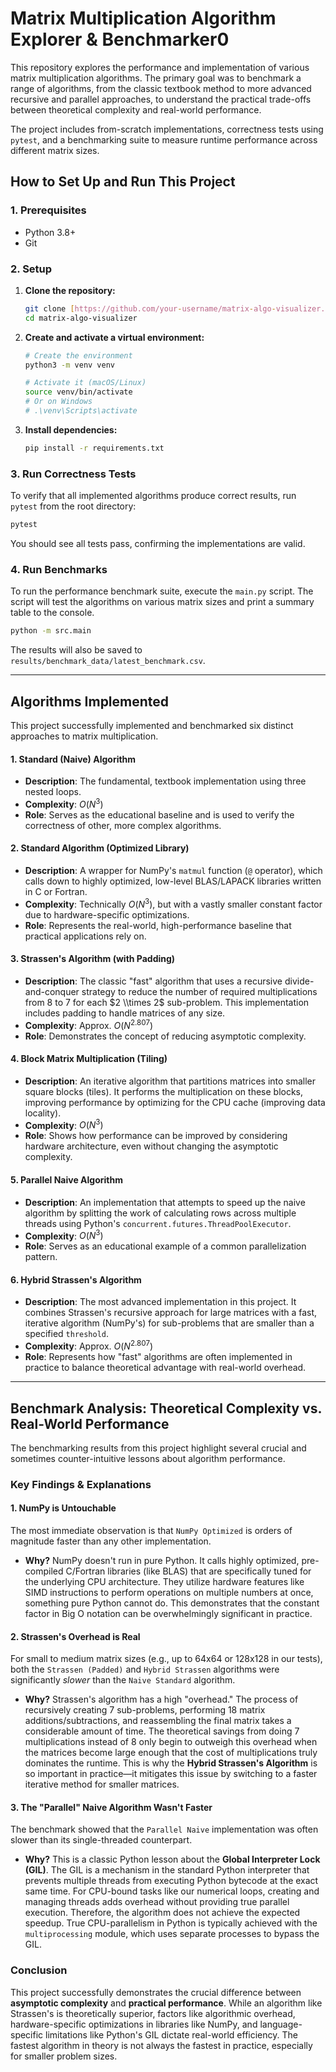# Matrix Multiplication Algorithm Explorer & Benchmarker0

This repository explores the performance and implementation of various matrix multiplication algorithms. The primary goal was to benchmark a range of algorithms, from the classic textbook method to more advanced recursive and parallel approaches, to understand the practical trade-offs between theoretical complexity and real-world performance.

The project includes from-scratch implementations, correctness tests using `pytest`, and a benchmarking suite to measure runtime performance across different matrix sizes.

## How to Set Up and Run This Project

### 1. Prerequisites
- Python 3.8+
- Git

### 2. Setup
1.  **Clone the repository:**
    ```bash
    git clone [https://github.com/your-username/matrix-algo-visualizer.git](https://github.com/your-username/matrix-algo-visualizer.git)
    cd matrix-algo-visualizer
    ```

2.  **Create and activate a virtual environment:**
    ```bash
    # Create the environment
    python3 -m venv venv

    # Activate it (macOS/Linux)
    source venv/bin/activate
    # Or on Windows
    # .\venv\Scripts\activate
    ```

3.  **Install dependencies:**
    ```bash
    pip install -r requirements.txt
    ```

### 3. Run Correctness Tests
To verify that all implemented algorithms produce correct results, run `pytest` from the root directory:
```bash
pytest
````

You should see all tests pass, confirming the implementations are valid.

### 4\. Run Benchmarks

To run the performance benchmark suite, execute the `main.py` script. The script will test the algorithms on various matrix sizes and print a summary table to the console.

```bash
python -m src.main
```

The results will also be saved to `results/benchmark_data/latest_benchmark.csv`.

-----

## Algorithms Implemented

This project successfully implemented and benchmarked six distinct approaches to matrix multiplication.

#### 1\. Standard (Naive) Algorithm

  * **Description**: The fundamental, textbook implementation using three nested loops.
  * **Complexity**: $O(N^3)$
  * **Role**: Serves as the educational baseline and is used to verify the correctness of other, more complex algorithms.

#### 2\. Standard Algorithm (Optimized Library)

  * **Description**: A wrapper for NumPy's `matmul` function (`@` operator), which calls down to highly optimized, low-level BLAS/LAPACK libraries written in C or Fortran.
  * **Complexity**: Technically $O(N^3)$, but with a vastly smaller constant factor due to hardware-specific optimizations.
  * **Role**: Represents the real-world, high-performance baseline that practical applications rely on.

#### 3\. Strassen's Algorithm (with Padding)

  * **Description**: The classic "fast" algorithm that uses a recursive divide-and-conquer strategy to reduce the number of required multiplications from 8 to 7 for each $2 \\times 2$ sub-problem. This implementation includes padding to handle matrices of any size.
  * **Complexity**: Approx. $O(N^{2.807})$
  * **Role**: Demonstrates the concept of reducing asymptotic complexity.

#### 4\. Block Matrix Multiplication (Tiling)

  * **Description**: An iterative algorithm that partitions matrices into smaller square blocks (tiles). It performs the multiplication on these blocks, improving performance by optimizing for the CPU cache (improving data locality).
  * **Complexity**: $O(N^3)$
  * **Role**: Shows how performance can be improved by considering hardware architecture, even without changing the asymptotic complexity.

#### 5\. Parallel Naive Algorithm

  * **Description**: An implementation that attempts to speed up the naive algorithm by splitting the work of calculating rows across multiple threads using Python's `concurrent.futures.ThreadPoolExecutor`.
  * **Complexity**: $O(N^3)$
  * **Role**: Serves as an educational example of a common parallelization pattern.

#### 6\. Hybrid Strassen's Algorithm

  * **Description**: The most advanced implementation in this project. It combines Strassen's recursive approach for large matrices with a fast, iterative algorithm (NumPy's) for sub-problems that are smaller than a specified `threshold`.
  * **Complexity**: Approx. $O(N^{2.807})$
  * **Role**: Represents how "fast" algorithms are often implemented in practice to balance theoretical advantage with real-world overhead.

-----

## Benchmark Analysis: Theoretical Complexity vs. Real-World Performance

The benchmarking results from this project highlight several crucial and sometimes counter-intuitive lessons about algorithm performance.

### Key Findings & Explanations

#### 1\. NumPy is Untouchable

The most immediate observation is that `NumPy Optimized` is orders of magnitude faster than any other implementation.

  * **Why?** NumPy doesn't run in pure Python. It calls highly optimized, pre-compiled C/Fortran libraries (like BLAS) that are specifically tuned for the underlying CPU architecture. They utilize hardware features like SIMD instructions to perform operations on multiple numbers at once, something pure Python cannot do. This demonstrates that the constant factor in Big O notation can be overwhelmingly significant in practice.

#### 2\. Strassen's Overhead is Real

For small to medium matrix sizes (e.g., up to 64x64 or 128x128 in our tests), both the `Strassen (Padded)` and `Hybrid Strassen` algorithms were significantly *slower* than the `Naive Standard` algorithm.

  * **Why?** Strassen's algorithm has a high "overhead." The process of recursively creating 7 sub-problems, performing 18 matrix additions/subtractions, and reassembling the final matrix takes a considerable amount of time. The theoretical savings from doing 7 multiplications instead of 8 only begin to outweigh this overhead when the matrices become large enough that the cost of multiplications truly dominates the runtime. This is why the **Hybrid Strassen's Algorithm** is so important in practice—it mitigates this issue by switching to a faster iterative method for smaller matrices.

#### 3\. The "Parallel" Naive Algorithm Wasn't Faster

The benchmark showed that the `Parallel Naive` implementation was often slower than its single-threaded counterpart.

  * **Why?** This is a classic Python lesson about the **Global Interpreter Lock (GIL)**. The GIL is a mechanism in the standard Python interpreter that prevents multiple threads from executing Python bytecode at the exact same time. For CPU-bound tasks like our numerical loops, creating and managing threads adds overhead without providing true parallel execution. Therefore, the algorithm does not achieve the expected speedup. True CPU-parallelism in Python is typically achieved with the `multiprocessing` module, which uses separate processes to bypass the GIL.

### Conclusion

This project successfully demonstrates the crucial difference between **asymptotic complexity** and **practical performance**. While an algorithm like Strassen's is theoretically superior, factors like algorithmic overhead, hardware-specific optimizations in libraries like NumPy, and language-specific limitations like Python's GIL dictate real-world efficiency. The fastest algorithm in theory is not always the fastest in practice, especially for smaller problem sizes.

